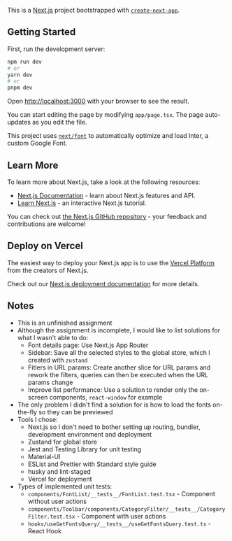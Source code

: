This is a [Next.js](https://nextjs.org/) project bootstrapped with [`create-next-app`](https://github.com/vercel/next.js/tree/canary/packages/create-next-app).

## Getting Started

First, run the development server:

```bash
npm run dev
# or
yarn dev
# or
pnpm dev
```

Open [http://localhost:3000](http://localhost:3000) with your browser to see the result.

You can start editing the page by modifying `app/page.tsx`. The page auto-updates as you edit the file.

This project uses [`next/font`](https://nextjs.org/docs/basic-features/font-optimization) to automatically optimize and load Inter, a custom Google Font.

## Learn More

To learn more about Next.js, take a look at the following resources:

- [Next.js Documentation](https://nextjs.org/docs) - learn about Next.js features and API.
- [Learn Next.js](https://nextjs.org/learn) - an interactive Next.js tutorial.

You can check out [the Next.js GitHub repository](https://github.com/vercel/next.js/) - your feedback and contributions are welcome!

## Deploy on Vercel

The easiest way to deploy your Next.js app is to use the [Vercel Platform](https://vercel.com/new?utm_medium=default-template&filter=next.js&utm_source=create-next-app&utm_campaign=create-next-app-readme) from the creators of Next.js.

Check out our [Next.js deployment documentation](https://nextjs.org/docs/deployment) for more details.

## Notes

- This is an unfinished assignment
- Although the assignment is incomplete, I would like to list solutions for what I wasn't able to do:
  - Font details page: Use Next.js App Router
  - Sidebar: Save all the selected styles to the global store, which I created with `zustand`
  - Fitlers in URL params: Create another slice for URL params and rework the filters, queries can then be executed when the URL params change
  - Improve list performance: Use a solution to render only the on-screen components, `react-window` for example
- The only problem I didn't find a solution for is how to load the fonts on-the-fly so they can be previewed
- Tools I chose:
  - Next.js so I don't need to bother setting up routing, bundler, development environment and deployment
  - Zustand for global store
  - Jest and Testing Library for unit testing
  - Material-UI
  - ESList and Prettier with Standard style guide
  - husky and lint-staged
  - Vercel for deployment
- Types of implemented unit tests:
  - `components/FontList/__tests__/FontList.test.tsx` - Component without user actions
  - `components/Toolbar/components/CategoryFilter/__tests__/CategoryFilter.test.tsx` - Component with user actions
  - `hooks/useGetFontsQuery/__tests__/useGetFontsQuery.test.ts` - React Hook
